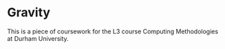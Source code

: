 # Gravity
This is a piece of coursework for the L3 course Computing Methodologies at Durham University.
